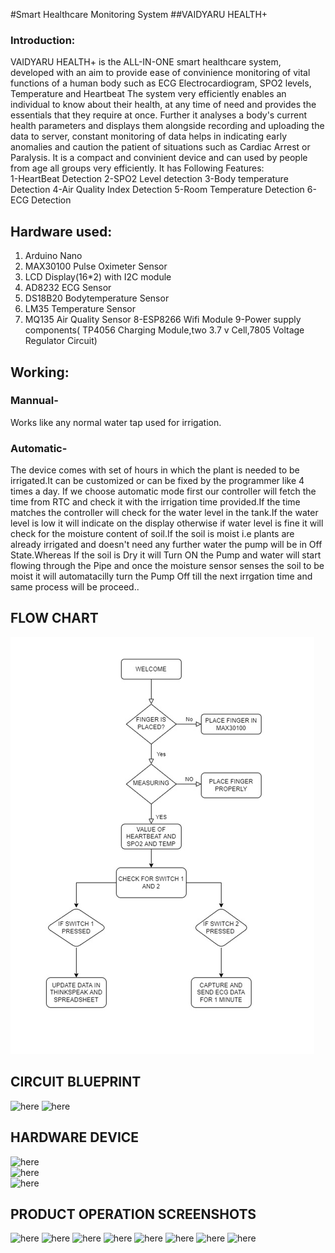 
#Smart Healthcare Monitoring  System 
##VAIDYARU HEALTH+

### Introduction:
VAIDYARU HEALTH+ is the ALL-IN-ONE smart healthcare system, developed with an aim to provide ease of convinience monitoring of vital functions of
a human body such as ECG Electrocardiogram, SPO2 levels, Temperature and Heartbeat The system very efficiently enables an individual to know about their health,
at any time of need and provides the essentials that they require at once. Further it analyses a body's current health parameters and displays them alongside 
recording and uploading the data to server, constant monitoring of data helps in indicating early anomalies and caution the patient of situations such as
Cardiac Arrest or Paralysis. It is a compact and convinient device and can used by people from age all groups very efficiently.
It has Following Features:   
1-HeartBeat Detection
2-SPO2 Level detection
3-Body temperature Detection
4-Air Quality Index Detection 
5-Room Temperature Detection
6-ECG Detection

## Hardware used:
1. Arduino Nano
2. MAX30100 Pulse Oximeter Sensor
3. LCD Display(16*2) with I2C module
4. AD8232 ECG Sensor
5. DS18B20 Bodytemperature Sensor
6. LM35 Temperature Sensor
7. MQ135 Air Quality Sensor
8-ESP8266 Wifi Module
9-Power supply components( TP4056 Charging Module,two 3.7 v Cell,7805 Voltage Regulator Circuit)


## Working: 
### Mannual-
   Works like any normal water tap used for irrigation.
### Automatic-
   The device comes with set of hours in which the plant is needed to be irrigated.It can be customized or can be fixed by the programmer like 4  times a day.
   If we choose automatic mode first our controller will fetch the time from RTC and check it with the irrigation time provided.If the time matches the controller will check for the    water level in the tank.If the water level is low it will indicate on the display otherwise if water level is fine it will check for the moisture content of soil.If the soil is      moist i.e plants are already irrigated and doesn't need any further water the pump will be in Off State.Whereas If the soil is Dry it will Turn ON the Pump  and water will start     flowing through the Pipe and once the moisture sensor senses the soil to be moist it will automatacilly turn the Pump Off till the next irrgation time and same process will be       proceed..
 


## FLOW CHART
![here](flowchart.PNG)

## CIRCUIT BLUEPRINT 
![here](circuitbb.png)
![here](netcircuit.png)


## HARDWARE DEVICE
![here](pictures/pic1.jpeg)  
![here](pictures/picnn2.jpeg)   
![here](pictures/pic3.jpg) 
          
          

## PRODUCT OPERATION SCREENSHOTS
 ![here](pictures/P1.jpeg) 
 ![here](pictures/P2.jpeg) 
 ![here](pictures/P3.jpeg) 
 ![here](pictures/P4.jpeg) 
 ![here](pictures/P5.jpeg) 
 ![here](pictures/P6.jpeg) 
 ![here](pictures/P7.jpeg) 
 ![here](pictures/P8.jpeg) 

